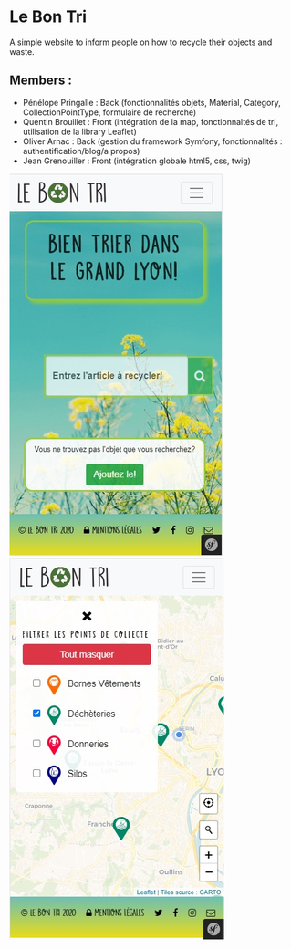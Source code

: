 # Le Bon Tri

A simple website to inform people on how to recycle their objects and waste.

## Members :

- Pénélope Pringalle : Back (fonctionnalités objets, Material, Category, CollectionPointType, formulaire de recherche)
- Quentin Brouillet : Front (intégration de la map, fonctionnaltés de tri, utilisation de la library Leaflet)
- Oliver Arnac : Back (gestion du framework Symfony, fonctionnalités : authentification/blog/a propos)
- Jean Grenouiller : Front (intégration globale html5, css, twig)

![Screen Acceuil](/public/assets/img/bonTriScreenAcceuilphone.jpg)
![Screen Acceuil](/public/assets/img/BonTriScreenMap.jpg)



